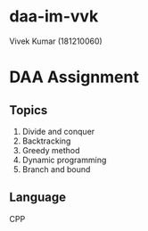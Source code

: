 # daa-im-vvk

Vivek Kumar (181210060)

# DAA Assignment

## Topics

1. Divide and conquer
2. Backtracking
3. Greedy method
4. Dynamic programming
5. Branch and bound

## Language

CPP
